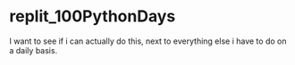 # replit_100PythonDays

I want to see if i can actually do this, next to everything else i have to do on a daily basis.